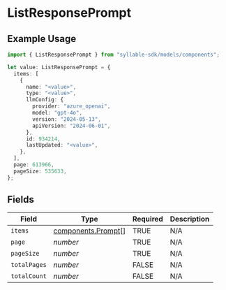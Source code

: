 # ListResponsePrompt

## Example Usage

```typescript
import { ListResponsePrompt } from "syllable-sdk/models/components";

let value: ListResponsePrompt = {
  items: [
    {
      name: "<value>",
      type: "<value>",
      llmConfig: {
        provider: "azure_openai",
        model: "gpt-4o",
        version: "2024-05-13",
        apiVersion: "2024-06-01",
      },
      id: 934214,
      lastUpdated: "<value>",
    },
  ],
  page: 613966,
  pageSize: 535633,
};
```

## Fields

| Field                                                    | Type                                                     | Required                                                 | Description                                              |
| -------------------------------------------------------- | -------------------------------------------------------- | -------------------------------------------------------- | -------------------------------------------------------- |
| `items`                                                  | [components.Prompt](../../models/components/prompt.md)[] | TRUE                                       | N/A                                                      |
| `page`                                                   | *number*                                                 | TRUE                                       | N/A                                                      |
| `pageSize`                                               | *number*                                                 | TRUE                                       | N/A                                                      |
| `totalPages`                                             | *number*                                                 | FALSE                                       | N/A                                                      |
| `totalCount`                                             | *number*                                                 | FALSE                                       | N/A                                                      |